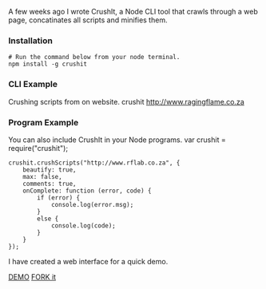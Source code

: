 A few weeks ago I wrote CrushIt, a Node CLI tool that crawls through a web page, concatinates all scripts and minifies them.

### Installation

    # Run the command below from your node terminal.
    npm install -g crushit

### CLI Example

Crushing scripts from on website.
    crushit http://www.ragingflame.co.za
    
### Program Example

You can also include CrushIt in your Node programs.
    var crushit = require("crushit");
 
    crushit.crushScripts("http://www.rflab.co.za", {
        beautify: true,
        max: false,
        comments: true,
        onComplete: function (error, code) {
            if (error) {
                console.log(error.msg);
            }
            else {
                console.log(code);
            }
        }
    });
    
I have created a web interface for a quick demo.

[DEMO](http://crushit-compiler.herokuapp.com)      [FORK it](https://github.com/qawemlilo/crushit)
